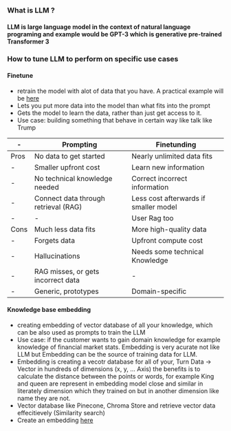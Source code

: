 **<h3> What is LLM ? </h3>**
<h4> LLM is large language model in the context of natural language programing and example would be GPT-3 which is generative pre-trained Transformer 3 </h4>

**<h3> How to tune LLM to perform on specific use cases </h3>**
**<h4>Finetune</h4>**
-   retrain the model with alot of data that you have. A practical example will be [here](./finetune_llm.ipynb)
-   Lets you put more data into the model than what fits into the prompt
-   Gets the model to learn the data, rather than just get access to it.
-   Use case: building something that behave in certain way like talk like Trump

| - |Prompting|Finetunding|
| - |---------|-----------|
|Pros|No data to get started|Nearly unlimited data fits|
| - |Smaller upfront cost|Learn new information|
| - |No technical knowledge needed|Correct incorrect information|
| - |Connect data through retrieval (RAG)|Less cost afterwards if smaller model|
| - |-|User Rag too|
|Cons|Much less data fits|More high-quality data|
| - |Forgets data|Upfront compute cost|
| - |Hallucinations|Needs some technical Knowledge|
| - |RAG misses, or gets incorrect data| - |
| - |Generic, prototypes| Domain-specific|

**<h4>Knowledge base embedding</h4>**
-   creating embedding of vector database of all your knowledge, which can be also used as prompts to train the LLM
-   Use case: if the customer wants to gain domain knowledge for example knowledge of financial market stats. Embedding is very acurate not like LLM but Embedding can be the source of training data for LLM.
-   Embedding is creating a vecotr database for all of your, Turn Data -> Vector in hundreds of dimensions (x, y, ... Axis) the benefits is to calculate the distance between the points or words, for example King and queen are represent in embedding model close and similar in literately dimension which they trained on but in another dimension like name they are not. 
-   Vector database like Pinecone, Chroma Store and retrieve vector data effecitievely (Similarity search)
-   Create an embedding [here](./embedding.ipynb)